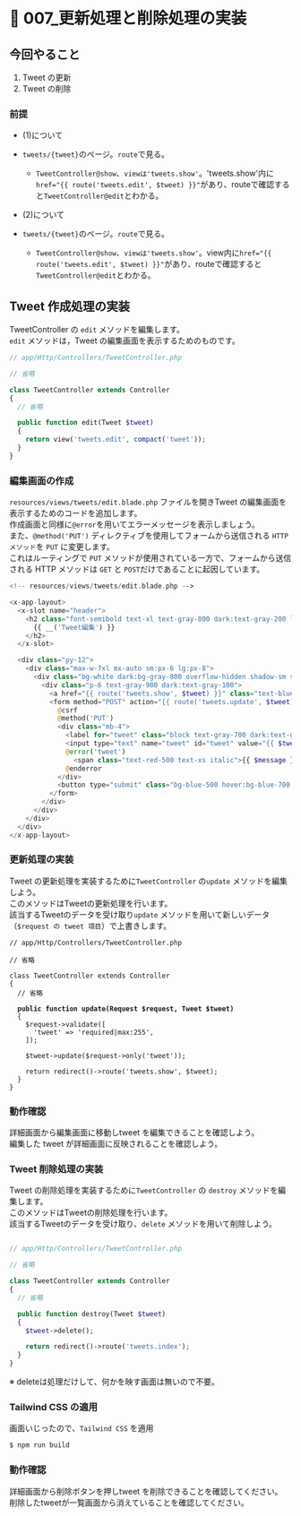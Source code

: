 # 🌲 007\_更新処理と削除処理の実装

## 今回やること

1. Tweet の更新
2. Tweet の削除

### 前提

* (1)について
* `tweets/{tweet}`のページ。`route`で見る。
  * `TweetController@show`、`viewは'tweets.show'`。'tweets.show'内に`href="{{ route('tweets.edit', $tweet) }}"`があり、routeで確認すると`TweetController@edit`とわかる。

* (2)について
* `tweets/{tweet}`のページ。`route`で見る。
  * `TweetController@show`、`viewは'tweets.show'`。view内に`href="{{ route('tweets.edit', $tweet) }}"`があり、routeで確認すると`TweetController@edit`とわかる。



## Tweet 作成処理の実装

TweetController の `edit` メソッドを編集します。
<br>
`edit` メソッドは，Tweet の編集画面を表示するためのものです。

```php
// app/Http/Controllers/TweetController.php

// 省略

class TweetController extends Controller
{
  // 省略

  public function edit(Tweet $tweet)
  {
    return view('tweets.edit', compact('tweet'));
  }
}
```

### 編集画面の作成

`resources/views/tweets/edit.blade.php` ファイルを開きTweet の編集画面を表示するためのコードを追加します。
<br>
作成画面と同様に`@error`を用いてエラーメッセージを表示しましょう。
<br>また、`@method('PUT')` ディレクティブを使用してフォームから送信される `HTTP メソッド`を `PUT` に変更します。
<br>これはルーティングで `PUT` メソッドが使用されている一方で、フォームから送信される HTTP メソッドは `GET` と `POST`だけであることに起因しています。

```php
<!-- resources/views/tweets/edit.blade.php -->

<x-app-layout>
  <x-slot name="header">
    <h2 class="font-semibold text-xl text-gray-800 dark:text-gray-200 leading-tight">
      {{ __('Tweet編集') }}
    </h2>
  </x-slot>

  <div class="py-12">
    <div class="max-w-7xl mx-auto sm:px-6 lg:px-8">
      <div class="bg-white dark:bg-gray-800 overflow-hidden shadow-sm sm:rounded-lg">
        <div class="p-6 text-gray-900 dark:text-gray-100">
          <a href="{{ route('tweets.show', $tweet) }}" class="text-blue-500 hover:text-blue-700 mr-2">詳細に戻る</a>
          <form method="POST" action="{{ route('tweets.update', $tweet) }}">
            @csrf
            @method('PUT')
            <div class="mb-4">
              <label for="tweet" class="block text-gray-700 dark:text-gray-300 text-sm font-bold mb-2">Edit Tweet</label>
              <input type="text" name="tweet" id="tweet" value="{{ $tweet->tweet }}" class="shadow appearance-none border rounded w-full py-2 px-3 text-gray-700 dark:text-gray-300 dark:bg-gray-700 leading-tight focus:outline-none focus:shadow-outline">
              @error('tweet')
                <span class="text-red-500 text-xs italic">{{ $message }}</span>
              @enderror
            </div>
            <button type="submit" class="bg-blue-500 hover:bg-blue-700 text-white font-bold py-2 px-4 rounded focus:outline-none focus:shadow-outline">Update</button>
          </form>
        </div>
      </div>
    </div>
  </div>
</x-app-layout>
```

### 更新処理の実装

Tweet の更新処理を実装するために`TweetController` の`update` メソッドを編集しよう。 
<br>
このメソッドはTweetの更新処理を行います。
<br>
該当するTweetのデータを受け取り`update` メソッドを用いて新しいデータ（`$request の tweet 項目`）で上書きします。

<pre class="language-php"><code class="lang-php">// app/Http/Controllers/TweetController.php

// 省略

class TweetController extends Controller
{
  // 省略

<strong>  public function update(Request $request, Tweet $tweet)
</strong>  {
    $request->validate([
      'tweet' => 'required|max:255',
    ]);

    $tweet->update($request->only('tweet'));

    return redirect()->route('tweets.show', $tweet);
  }
}
</code></pre>

### 動作確認

詳細画面から編集画面に移動しtweet を編集できることを確認しよう。
<br>
編集した tweet が詳細画面に反映されることを確認しよう。

### Tweet 削除処理の実装

Tweet の削除処理を実装するために`TweetController` の `destroy` メソッドを編集します。
<br>
このメソッドはTweetの削除処理を行います。
<br>
該当するTweetのデータを受け取り、`delete` メソッドを用いて削除しよう。

```php

// app/Http/Controllers/TweetController.php

// 省略

class TweetController extends Controller
{
  // 省略

  public function destroy(Tweet $tweet)
  {
    $tweet->delete();

    return redirect()->route('tweets.index');
  }
}
```

※ deleteは処理だけして、何かを映す画面は無いので不要。

### Tailwind CSS の適用

画面いじったので、`Tailwind CSS` を適用

```bash
$ npm run build
```

### 動作確認

詳細画面から削除ボタンを押しtweet を削除できることを確認してください。
<br>
削除したtweetが一覧画面から消えていることを確認してください。
